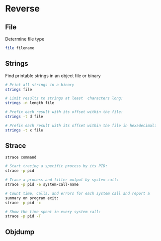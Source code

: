# Reverse

## File
Determine file type
```sh
file filename
```

## Strings
Find printable strings in an object file or binary
```sh
# Print all strings in a binary
strings file

# Limit results to strings at least  characters long:
strings -n length file

# Prefix each result with its offset within the file:
strings -t d file

# Prefix each result with its offset within the file in hexadecimal:
strings -t x file
```

## Strace
```sh
strace command

# Start tracing a specific process by its PID:
strace -p pid

# Trace a process and filter output by system call:
strace -p pid -e system-call-name

# Count time, calls, and errors for each system call and report a
summary on program exit:
strace -p pid -c

# Show the time spent in every system call:
strace -p pid -T
```

## Objdump
```sh
```
